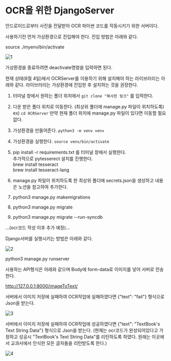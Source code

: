 # OCR을 위한 DjangoServer

안드로이드로부터 사진을 전달받아 OCR 파이썬 코드를 작동시키기 위한 서버이다.

사용하기전 먼저 가상환경으로 진입해야 한다. 진입 방법은 아래와 같다.

source ./myenv/bin/activate

![1](https://github.com/y2hscmtk/Algorithm-Study/assets/109474668/cfa631a0-219a-4b0c-948d-8781b5cca87f)

가상환경을 종료하려면 deactivate명령을 입력하면 된다.

현재 상태(8월 4일)에서 OCRServer를 이용하기 위해 설치해야 하는 라이브러리는 아래와 같다.
라이브러리는 가상환경에 진입한 후 설치하는 것을 권장한다.

1. 터미널 창에서 원하는 폴더 위치에서 `git clone "복사한 링크"` 를 입력한다.

2. 다운 받은 폴더 위치로 이동한다. (최상위 폴더에 manage.py 파일이 위치하도록) ex) `cd OCRServer`
만약 현재 폴더 위치에 manage.py 파일이 있다면 이동할 필요 없다.

3. 가상환경을 만들어준다.
`python3 -m venv venv`

4. 가상환경을 실행한다.
`source venv/bin/activate`

5. pip install -r requirements.txt 를 터미널 창에서 실행한다.
<br>추가적으로 pytesserect 설치를 진행한다.
<br>brew install tesseract
<br>brew install tesseract-lang

6. manage.py 파일이 위치하도록 한 최상위 폴더에 secrets.json을 생성하고 내용은 노션을 참고하여 추가한다.
7. python3 manage.py makemigrations
8. python3 manage.py migrate
9. python3 manage.py migrate --run-syncdb

...(ocr코드 작성 이후 추가 예정)...

Django서버를 실행시키는 방법은 아래와 같다.

![2](https://github.com/y2hscmtk/Algorithm-Study/assets/109474668/236008e7-0c79-47e7-b52c-9c596f4d8d12)

python3 manage.py runserver


사용하는 API형식은 아래와 같으며 Body에 form-data로 이미지를 넣어 서버로 전송한다.

http://127.0.0.1:8000/imageToText/ 

서버에서 이미지 저장에 실패하여 OCR작업에 실패하였다면 {"text": "fail"} 형식으로 Json을 받는다.

![3](https://github.com/y2hscmtk/Algorithm-Study/assets/109474668/96d94c5c-55df-433b-a04d-dbd548ff6700)

서버에서 이미지 저장에 실패하여 OCR작업에 성공하였다면 {"text": "TextBook's Text String Data"} 형식으로 Json을 받는다.
(현재는 ocr코드가 완성되어있다고 가정하고 성공시 "TextBook's Text String Data"를 리턴하도록 하였다. 원래는 이곳에서 교과서에서 인식한 모든 글자들을 리턴받도록 한다.)

![4](https://github.com/y2hscmtk/Algorithm-Study/assets/109474668/7606baf3-e1a8-4988-8fee-ce88b9e6de7c)



